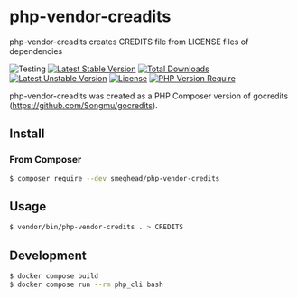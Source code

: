 # php-vendor-creadits

php-vendor-creadits creates CREDITS file from LICENSE files of dependencies

![Testing](https://github.com/smeghead/php-vendor-credits/actions/workflows/php.yml/badge.svg?event=push) [![Latest Stable Version](http://poser.pugx.org/smeghead/php-vendor-credits/v)](https://packagist.org/packages/smeghead/php-vendor-credits) [![Total Downloads](http://poser.pugx.org/smeghead/php-vendor-credits/downloads)](https://packagist.org/packages/smeghead/php-vendor-credits) [![Latest Unstable Version](http://poser.pugx.org/smeghead/php-vendor-credits/v/unstable)](https://packagist.org/packages/smeghead/php-vendor-credits) [![License](http://poser.pugx.org/smeghead/php-vendor-credits/license)](https://packagist.org/packages/smeghead/php-vendor-credits) [![PHP Version Require](http://poser.pugx.org/smeghead/php-vendor-credits/require/php)](https://packagist.org/packages/smeghead/php-vendor-credits)

php-vendor-creadits was created as a PHP Composer version of gocredits (https://github.com/Songmu/gocredits).

## Install

### From Composer

```bash
$ composer require --dev smeghead/php-vendor-credits
```

## Usage

```bash
$ vendor/bin/php-vendor-credits . > CREDITS
```

## Development

```bash
$ docker compose build
$ docker compose run --rm php_cli bash
```